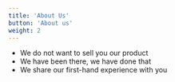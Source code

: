 ```yaml
---
title: 'About Us'
button: 'About us'
weight: 2
---
```


- We do not want to sell you our product
- We have been there, we have done that
- We share our first-hand experience with you
